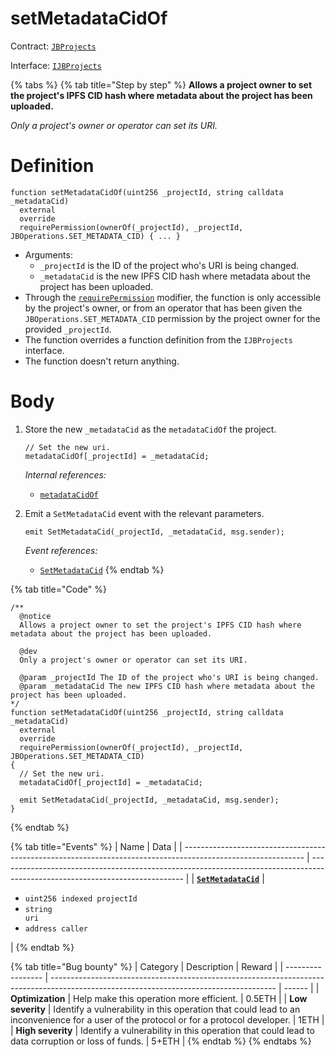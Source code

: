 # setMetadataCidOf

Contract: [`JBProjects`](../)

Interface: [`IJBProjects`](../../../interfaces/ijbprojects.md)

{% tabs %}
{% tab title="Step by step" %}
**Allows a project owner to set the project's IPFS CID hash where metadata about the project has been uploaded.**

_Only a project's owner or operator can set its URI._

# Definition

```solidity
function setMetadataCidOf(uint256 _projectId, string calldata _metadataCid)
  external
  override
  requirePermission(ownerOf(_projectId), _projectId, JBOperations.SET_METADATA_CID) { ... }
```

* Arguments:
  * `_projectId` is the ID of the project who's URI is being changed.
  * `_metadataCid` is the new IPFS CID hash where metadata about the project has been uploaded.
* Through the [`requirePermission`](../../or-abstract/jboperatable/modifiers/requirepermission.md) modifier, the function is only accessible by the project's owner, or from an operator that has been given the `JBOperations.SET_METADATA_CID` permission by the project owner for the provided `_projectId`.
* The function overrides a function definition from the `IJBProjects` interface.
* The function doesn't return anything.

# Body

1.  Store the new `_metadataCid` as the `metadataCidOf` the project.

    ```solidity
    // Set the new uri.
    metadataCidOf[_projectId] = _metadataCid;
    ```

    _Internal references:_

    * [`metadataCidOf`](../properties/metadatacidof.md)
2.  Emit a `SetMetadataCid` event with the relevant parameters.

    ```solidity
    emit SetMetadataCid(_projectId, _metadataCid, msg.sender);
    ```

    _Event references:_

    * [`SetMetadataCid`](../events/setmetadatacid.md)
{% endtab %}

{% tab title="Code" %}
```solidity
/**
  @notice 
  Allows a project owner to set the project's IPFS CID hash where metadata about the project has been uploaded.

  @dev 
  Only a project's owner or operator can set its URI.

  @param _projectId The ID of the project who's URI is being changed.
  @param _metadataCid The new IPFS CID hash where metadata about the project has been uploaded.
*/
function setMetadataCidOf(uint256 _projectId, string calldata _metadataCid)
  external
  override
  requirePermission(ownerOf(_projectId), _projectId, JBOperations.SET_METADATA_CID)
{
  // Set the new uri.
  metadataCidOf[_projectId] = _metadataCid;

  emit SetMetadataCid(_projectId, _metadataCid, msg.sender);
}
```
{% endtab %}

{% tab title="Events" %}
| Name                                                                                                         | Data                                                                                                                         |
| ------------------------------------------------------------------------------------------------------------ | ---------------------------------------------------------------------------------------------------------------------------- |
| [**`SetMetadataCid`**](../events/setmetadatacid.md) | <ul><li><code>uint256 indexed projectId</code></li><li><code>string uri</code></li><li><code>address caller</code></li></ul> |
{% endtab %}

{% tab title="Bug bounty" %}
| Category          | Description                                                                                                                            | Reward |
| ----------------- | -------------------------------------------------------------------------------------------------------------------------------------- | ------ |
| **Optimization**  | Help make this operation more efficient.                                                                                               | 0.5ETH |
| **Low severity**  | Identify a vulnerability in this operation that could lead to an inconvenience for a user of the protocol or for a protocol developer. | 1ETH   |
| **High severity** | Identify a vulnerability in this operation that could lead to data corruption or loss of funds.                                        | 5+ETH  |
{% endtab %}
{% endtabs %}
